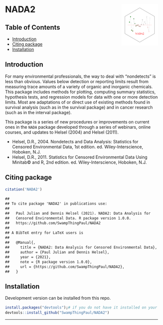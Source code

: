 
# NADA2 <img src="man/figures/logo.png" align="right" alt="" width="120" />

## Table of Contents

-   [Introduction](#intro)
-   [Citing package](#cite)
-   [Installation](#install)

## Introduction <a name="intro"></a>

For many environmental professionals, the way to deal with “nondetects”
is less than obvious. Values below detection or reporting limits result
from measuring trace amounts of a variety of organic and inorganic
chemicals. This package includes methods for plotting, computing summary
statistics, hypothesis tests, and regression models for data with one or
more detection limits. Most are adaptations of or direct use of existing
methods found in survival analysis (such as in the survival package) and
in cancer research (such as in the interval package).

This package is a series of new procedures or improvements on current
ones in the `NADA` package developed through a series of webinars,
online courses, and updates to Helsel (2004) and Helsel (2011).

-   Helsel, D.R., 2004. Nondetects and Data Analysis: Statistics for
    Censored Environmental Data, 1st edition. ed. Wiley-Interscience,
    Hoboken, N.J.
-   Helsel, D.R., 2011. Statistics for Censored Environmental Data Using
    Minitab© and R, 2nd edition. ed. Wiley-Interscience, Hoboken, N.J.

## Citing package <a name="cite"></a>

``` r
citation('NADA2')
```

    ## 
    ## To cite package 'NADA2' in publications use:
    ## 
    ##   Paul Julian and Dennis Helsel (2021). NADA2: Data Analysis for
    ##   Censored Environmental Data. R package version 1.0.0.
    ##   https://github.com/SwampThingPaul/NADA2
    ## 
    ## A BibTeX entry for LaTeX users is
    ## 
    ##   @Manual{,
    ##     title = {NADA2: Data Analysis for Censored Environmental Data},
    ##     author = {Paul Julian and Dennis Helsel},
    ##     year = {2021},
    ##     note = {R package version 1.0.0},
    ##     url = {https://github.com/SwampThingPaul/NADA2},
    ##   }

## Installation <a name="install"></a>

Development version can be installed from this repo.

``` r
install.packages("devtools");# if you do not have it installed on your PC
devtools::install_github("SwampThingPaul/NADA2")
```

------------------------------------------------------------------------
